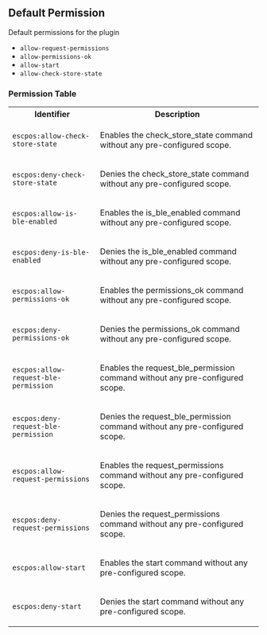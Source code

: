 ## Default Permission

Default permissions for the plugin

- `allow-request-permissions`
- `allow-permissions-ok`
- `allow-start`
- `allow-check-store-state`

### Permission Table 

<table>
<tr>
<th>Identifier</th>
<th>Description</th>
</tr>


<tr>
<td>

`escpos:allow-check-store-state`

</td>
<td>

Enables the check_store_state command without any pre-configured scope.

</td>
</tr>

<tr>
<td>

`escpos:deny-check-store-state`

</td>
<td>

Denies the check_store_state command without any pre-configured scope.

</td>
</tr>

<tr>
<td>

`escpos:allow-is-ble-enabled`

</td>
<td>

Enables the is_ble_enabled command without any pre-configured scope.

</td>
</tr>

<tr>
<td>

`escpos:deny-is-ble-enabled`

</td>
<td>

Denies the is_ble_enabled command without any pre-configured scope.

</td>
</tr>

<tr>
<td>

`escpos:allow-permissions-ok`

</td>
<td>

Enables the permissions_ok command without any pre-configured scope.

</td>
</tr>

<tr>
<td>

`escpos:deny-permissions-ok`

</td>
<td>

Denies the permissions_ok command without any pre-configured scope.

</td>
</tr>

<tr>
<td>

`escpos:allow-request-ble-permission`

</td>
<td>

Enables the request_ble_permission command without any pre-configured scope.

</td>
</tr>

<tr>
<td>

`escpos:deny-request-ble-permission`

</td>
<td>

Denies the request_ble_permission command without any pre-configured scope.

</td>
</tr>

<tr>
<td>

`escpos:allow-request-permissions`

</td>
<td>

Enables the request_permissions command without any pre-configured scope.

</td>
</tr>

<tr>
<td>

`escpos:deny-request-permissions`

</td>
<td>

Denies the request_permissions command without any pre-configured scope.

</td>
</tr>

<tr>
<td>

`escpos:allow-start`

</td>
<td>

Enables the start command without any pre-configured scope.

</td>
</tr>

<tr>
<td>

`escpos:deny-start`

</td>
<td>

Denies the start command without any pre-configured scope.

</td>
</tr>
</table>
